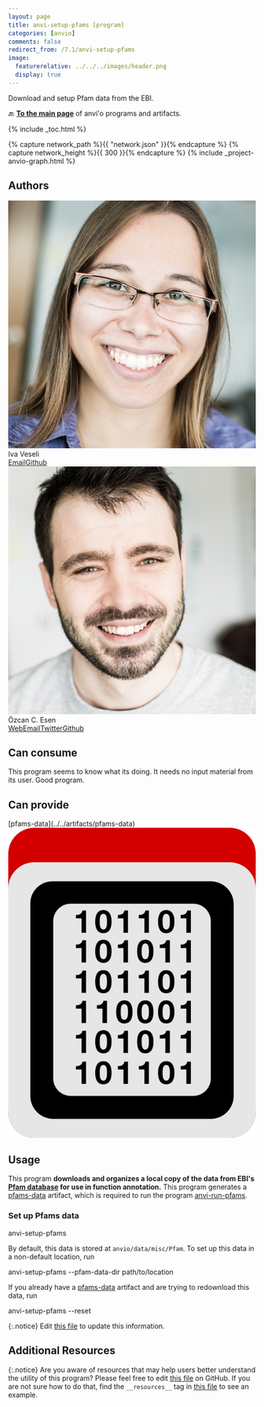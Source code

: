 ```yaml
---
layout: page
title: anvi-setup-pfams [program]
categories: [anvio]
comments: false
redirect_from: /7.1/anvi-setup-pfams
image:
  featurerelative: ../../../images/header.png
  display: true
---
```


Download and setup Pfam data from the EBI.

🔙 **[To the main page](../../)** of anvi'o programs and artifacts.


{% include _toc.html %}
<div id="svg" class="subnetwork"></div>
{% capture network_path %}{{ "network.json" }}{% endcapture %}
{% capture network_height %}{{ 300 }}{% endcapture %}
{% include _project-anvio-graph.html %}


## Authors

<div class="anvio-person"><div class="anvio-person-info"><div class="anvio-person-photo"><img class="anvio-person-photo-img" src="../../images/authors/ivagljiva.jpg" /></div><div class="anvio-person-info-box"><span class="anvio-person-name">Iva Veseli</span><div class="anvio-person-social-box"><a href="mailto:iveseli@uchicago.edu" class="person-social" target="_blank"><i class="fa fa-fw fa-envelope-square"></i>Email</a><a href="http://github.com/ivagljiva" class="person-social" target="_blank"><i class="fa fa-fw fa-github"></i>Github</a></div></div></div></div>

<div class="anvio-person"><div class="anvio-person-info"><div class="anvio-person-photo"><img class="anvio-person-photo-img" src="../../images/authors/ozcan.jpg" /></div><div class="anvio-person-info-box"><span class="anvio-person-name">Özcan C. Esen</span><div class="anvio-person-social-box"><a href="http://blog.ozcanesen.com/" class="person-social" target="_blank"><i class="fa fa-fw fa-home"></i>Web</a><a href="mailto:ozcanesen@gmail.com" class="person-social" target="_blank"><i class="fa fa-fw fa-envelope-square"></i>Email</a><a href="http://twitter.com/ozcanesen" class="person-social" target="_blank"><i class="fa fa-fw fa-twitter-square"></i>Twitter</a><a href="http://github.com/ozcan" class="person-social" target="_blank"><i class="fa fa-fw fa-github"></i>Github</a></div></div></div></div>



## Can consume


This program seems to know what its doing. It needs no input material from its user. Good program.


## Can provide


<p style="text-align: left" markdown="1"><span class="artifact-p">[pfams-data](../../artifacts/pfams-data) <img src="../../images/icons/DATA.png" class="artifact-icon-mini" /></span></p>


## Usage


This program **downloads and organizes a local copy of the data from EBI's [Pfam database](https://pfam.xfam.org/) for use in function annotation.** This program generates a <span class="artifact-n">[pfams-data](/software/anvio/help/7.1/artifacts/pfams-data)</span> artifact, which is required to run the program <span class="artifact-n">[anvi-run-pfams](/software/anvio/help/7.1/programs/anvi-run-pfams)</span>. 

### Set up Pfams data
<div class="codeblock" markdown="1">
anvi&#45;setup&#45;pfams 
</div>

By default, this data is stored at `anvio/data/misc/Pfam`. To set up this data in a non-default location, run 
<div class="codeblock" markdown="1">
anvi&#45;setup&#45;pfams &#45;&#45;pfam&#45;data&#45;dir path/to/location
</div>

If you already have a <span class="artifact-n">[pfams-data](/software/anvio/help/7.1/artifacts/pfams-data)</span> artifact and are trying to redownload this data, run 

<div class="codeblock" markdown="1">
anvi&#45;setup&#45;pfams &#45;&#45;reset
</div>


{:.notice}
Edit [this file](https://github.com/merenlab/anvio/tree/master/anvio/docs/programs/anvi-setup-pfams.md) to update this information.


## Additional Resources



{:.notice}
Are you aware of resources that may help users better understand the utility of this program? Please feel free to edit [this file](https://github.com/merenlab/anvio/tree/master/bin/anvi-setup-pfams) on GitHub. If you are not sure how to do that, find the `__resources__` tag in [this file](https://github.com/merenlab/anvio/blob/master/bin/anvi-interactive) to see an example.
